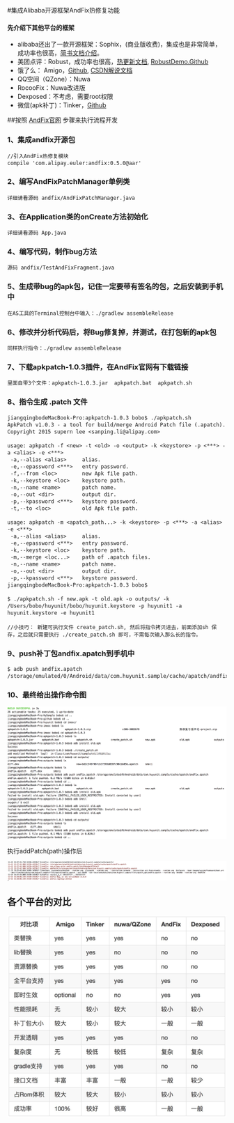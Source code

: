 #集成Alibaba开源框架AndFix热修复功能

#### 先介绍下其他平台的框架

- alibaba还出了一款开源框架：Sophix，(商业版收费)，集成也是非常简单，成功率也很高，[简书文档介绍](http://www.jianshu.com/p/8ea4d653a53e)。
- 美团点评：Robust，成功率也很高，[热更新文档](https://tech.meituan.com/android_robust.html), [RobustDemo.Github](https://github.com/Meituan-Dianping/Robust)
- 饿了么： Amigo，[Github](https://github.com/eleme/Amigo), [CSDN解说文档](http://blog.csdn.net/yangxi_pekin/article/details/52523872)
- QQ空间（QZone）：Nuwa
- RocooFix：Nuwa改进版
- Dexposed：不考虑，需要root权限
- 微信(apk补丁)：Tinker，[Github](https://github.com/Tencent/tinker)

##按照 [AndFix官网](https://github.com/alibaba/AndFix) 步骤来执行流程开发

### 1、集成andfix开源包  

    //引入AndFix热修复模块
    compile 'com.alipay.euler:andfix:0.5.0@aar'
    
### 2、编写AndFixPatchManager单例类

    详细请看源码 andfix/AndFixPatchManager.java    
    
### 3、在Application类的onCreate方法初始化

    详细请看源码 App.java
    
### 4、编写代码，制作bug方法

    源码 andfix/TestAndFixFragment.java

### 5、生成带bug的apk包，记住一定要带有签名的包，之后安装到手机中

    在AS工具的Terminal控制台中输入：./gradlew assembleRelease
    
### 6、修改并分析代码后，将Bug修复掉，并测试，在打包新的apk包

    同样执行指令：./gradlew assembleRelease
    
### 7、下载apkpatch-1.0.3插件，在AndFix官网有下载链接

    里面自带3个文件：apkpatch-1.0.3.jar  apkpatch.bat  apkpatch.sh
    
### 8、指令生成 .patch 文件

    jiangqingbodeMacBook-Pro:apkpatch-1.0.3 bobo$ ./apkpatch.sh
    ApkPatch v1.0.3 - a tool for build/merge Android Patch file (.apatch).
    Copyright 2015 supern lee <sanping.li@alipay.com>
    
    usage: apkpatch -f <new> -t <old> -o <output> -k <keystore> -p <***> -a <alias> -e <***>
     -a,--alias <alias>     alias.
     -e,--epassword <***>   entry password.
     -f,--from <loc>        new Apk file path.
     -k,--keystore <loc>    keystore path.
     -n,--name <name>       patch name.
     -o,--out <dir>         output dir.
     -p,--kpassword <***>   keystore password.
     -t,--to <loc>          old Apk file path.
    
    usage: apkpatch -m <apatch_path...> -k <keystore> -p <***> -a <alias> -e <***>
     -a,--alias <alias>     alias.
     -e,--epassword <***>   entry password.
     -k,--keystore <loc>    keystore path.
     -m,--merge <loc...>    path of .apatch files.
     -n,--name <name>       patch name.
     -o,--out <dir>         output dir.
     -p,--kpassword <***>   keystore password.
    jiangqingbodeMacBook-Pro:apkpatch-1.0.3 bobo$ 

    $ ./apkpatch.sh -f new.apk -t old.apk -o outputs/ -k /Users/bobo/huyunit/bobo/huyunit.keystore -p huyunit1 -a huyunit.keystore -e huyunit1
    
    //小技巧： 新建可执行文件 create_patch.sh, 然后将指令拷贝进去，前面添加sh 保存，之后就只需要执行 ./create_patch.sh 即可，不需每次输入那么长的指令。

### 9、push补丁包andfix.apatch到手机中

    $ adb push andfix.apatch /storage/emulated/0/Android/data/com.huyunit.sample/cache/apatch/andfix.apatch

### 10、最终给出操作命令图

<img src="cmd.png" />

执行addPatch(path)操作后

<img src="addPatched.png" />


## 各个平台的对比

<img src="hotfix_platform.png" />